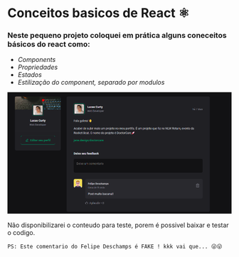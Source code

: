 # Conceitos basicos de React ⚛️

### Neste pequeno projeto coloquei em prática alguns coneceitos básicos do react como:
- *Components*
- *Propriedades*
- *Estados*
- *Estilização do component, separado por modulos* 

![Alt Imagem do desining do projeto](image.png)

Não disponibilizarei o conteudo para teste, porem é possivel baixar e testar o codigo.

```
PS: Este comentario do Felipe Deschamps é FAKE ! kkk vai que... 😜😜

```